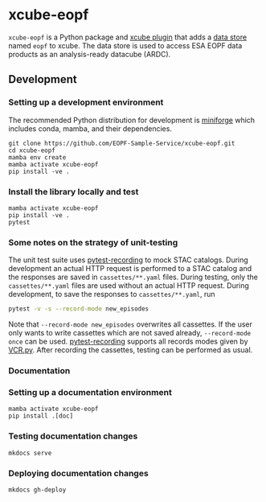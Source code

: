 # xcube-eopf

`xcube-eopf` is a Python package and
[xcube plugin](https://xcube.readthedocs.io/en/latest/plugins.html) that adds a
[data store](https://xcube.readthedocs.io/en/latest/api.html#data-store-framework)
named `eopf` to xcube. The data store is used to access ESA EOPF data products as an 
analysis-ready datacube (ARDC).


## Development

### Setting up a development environment

The recommended Python distribution for development is 
[miniforge](https://conda-forge.org/download/) which includes 
conda, mamba, and their dependencies.

```shell
git clone https://github.com/EOPF-Sample-Service/xcube-eopf.git
cd xcube-eopf
mamba env create
mamba activate xcube-eopf
pip install -ve .
```

### Install the library locally and test

```shell
mamba activate xcube-eopf
pip install -ve .
pytest
```

### Some notes on the strategy of unit-testing

The unit test suite uses [pytest-recording](https://pypi.org/project/pytest-recording/)
to mock STAC catalogs. During development an actual HTTP request is performed
to a STAC catalog and the responses are saved in `cassettes/**.yaml` files.
During testing, only the `cassettes/**.yaml` files are used without an actual
HTTP request. During development, to save the responses to `cassettes/**.yaml`, run

```bash
pytest -v -s --record-mode new_episodes
```
Note that `--record-mode new_episodes` overwrites all cassettes. If the user only
wants to write cassettes which are not saved already, `--record-mode once` can be used.
[pytest-recording](https://pypi.org/project/pytest-recording/) supports all records modes given by [VCR.py](https://vcrpy.readthedocs.io/en/latest/usage.html#record-modes).
After recording the cassettes, testing can be performed as usual.

### Documentation

### Setting up a documentation environment

```shell
mamba activate xcube-eopf
pip install .[doc]
```

### Testing documentation changes

```shell
mkdocs serve
```

### Deploying documentation changes

```shell
mkdocs gh-deploy
```

